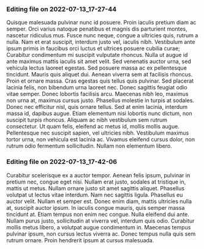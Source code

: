 

### Editing file on 2022-07-13_17-27-44

Quisque malesuada pulvinar nunc id posuere. Proin iaculis pretium diam ac semper. Orci varius natoque penatibus et magnis dis parturient montes, nascetur ridiculus mus. Fusce nunc neque, congue a ultricies quis, rutrum a nulla. Nam et erat suscipit, interdum justo vel, iaculis nibh. Vestibulum ante ipsum primis in faucibus orci luctus et ultrices posuere cubilia curae; Curabitur condimentum mi suscipit vulputate rhoncus. Nulla ut augue id ante maximus mattis iaculis sit amet velit. Sed venenatis auctor urna, sed vehicula lectus laoreet egestas. Sed posuere massa ac ex pellentesque tincidunt. Mauris quis aliquet dui. Aenean viverra sem at facilisis rhoncus.
Proin et ornare massa. Cras egestas quis tellus quis pulvinar. Sed placerat lacinia felis, non bibendum urna laoreet nec. Donec sagittis feugiat odio vitae semper. Donec lobortis facilisis arcu. Maecenas nibh leo, maximus non urna at, maximus cursus justo. Phasellus molestie in turpis at sodales. Donec nec efficitur nisl, quis ornare tellus. Sed at enim lacinia, interdum massa id, dapibus augue. Etiam elementum nisi lobortis nunc dictum, non suscipit turpis rhoncus. Aliquam ac nibh vestibulum sem rutrum consectetur. Ut quam felis, eleifend ac metus id, mollis mollis augue. Pellentesque nec suscipit sapien, vel ultricies nibh. Vestibulum maximus tortor urna, non vehicula est lacinia ac. Vivamus eleifend cursus dolor, non rutrum odio fermentum sollicitudin. Nullam non elementum libero.




### Editing file on 2022-07-13_17-42-06

Curabitur scelerisque ex a auctor tempor. Aenean felis ipsum, pulvinar in pretium nec, congue eget nisi. Nullam erat justo, sodales at tristique in, mattis ut metus. Nullam ornare justo sit amet sagittis aliquet. Phasellus volutpat ut lectus vitae interdum. Nam nec sagittis ligula. Phasellus eu auctor velit.
Nullam et semper est. Donec enim diam, mattis ultricies nulla at, suscipit auctor ipsum. In iaculis congue mauris, quis semper massa tincidunt at. Etiam tempus non enim nec congue. Nulla eleifend dui ante. Nullam purus justo, sollicitudin at viverra vel, interdum quis odio. Curabitur mollis metus libero, a volutpat augue condimentum in. Maecenas tempus pulvinar ipsum, non cursus lectus viverra ac. Donec tempus nulla quis sem rutrum ornare. Proin hendrerit ipsum at cursus malesuada.


